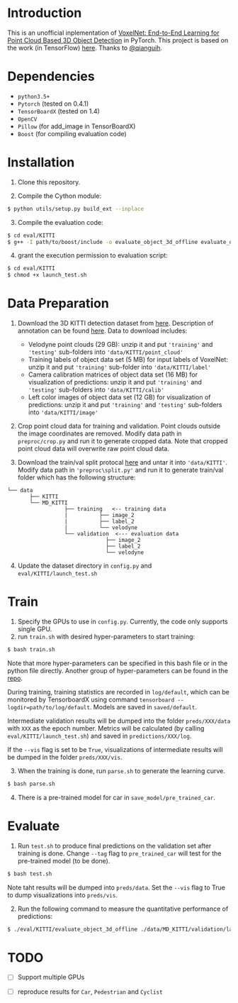 # Introduction
This is an unofficial inplementation of [VoxelNet: End-to-End Learning for Point Cloud Based 3D Object Detection](https://arxiv.org/abs/1711.06396) in PyTorch.
This project is based on the work (in TensorFlow) [here](https://github.com/qianguih/voxelnet).
Thanks to [@qianguih](https://github.com/qianguih).


# Dependencies
- `python3.5+`
- `Pytorch` (tested on 0.4.1)
- `TensorBoardX` (tested on 1.4)
- `OpenCV`
- `Pillow` (for add_image in TensorBoardX)
- `Boost` (for compiling evaluation code)


# Installation
1. Clone this repository.

2. Compile the Cython module:
```bash
$ python utils/setup.py build_ext --inplace
```

3. Compile the evaluation code:
```bash
$ cd eval/KITTI
$ g++ -I path/to/boost/include -o evaluate_object_3d_offline evaluate_object_3d_offline.cpp
```

4. grant the execution permission to evaluation script:
```bash
$ cd eval/KITTI
$ chmod +x launch_test.sh
```


# Data Preparation
1. Download the 3D KITTI detection dataset from [here](http://www.cvlibs.net/datasets/kitti/eval_object.php?obj_benchmark=3d).
Description of annotation can be found [here](https://github.com/yanii/kitti-pcl/blob/master/KITTI_README.TXT). Data to download includes:
    * Velodyne point clouds (29 GB): unzip it and put `'training'` and `'testing'` sub-folders into `'data/KITTI/point_cloud'`
    * Training labels of object data set (5 MB) for input labels of VoxelNet: unzip it and put `'training'` sub-folder into `'data/KITTI/label'`
    * Camera calibration matrices of object data set (16 MB) for visualization of predictions: unzip it and put `'training'` and `'testing'` sub-folders into `'data/KITTI/calib'`
    * Left color images of object data set (12 GB) for visualization of predictions: unzip it and put `'training'` and `'testing'` sub-folders into `'data/KITTI/image'`

2. Crop point cloud data for training and validation. Point clouds outside the image coordinates are removed. Modify data path in `preproc/crop.py` and run it to generate cropped data. Note that cropped point cloud data will overwrite raw point cloud data.

3. Download the train/val split protocal [here](https://xiaozhichen.github.io/files/mv3d/imagesets.tar.gz) and untar it into `'data/KITTI'`. Modify data path in `'preproc\split.py'` and run it to generate train/val folder which has the following structure:
```plain
└── data
       ├── KITTI
       └── MD_KITTI
                  ├── training   <-- training data
                  |          ├── image_2
                  |          ├── label_2
                  |          └── velodyne
                  └── validation  <--- evaluation data
                               ├── image_2
                               ├── label_2
                               └── velodyne
```

4. Update the dataset directory in `config.py` and `eval/KITTI/launch_test.sh`


# Train
1. Specify the GPUs to use in `config.py`. Currently, the code only supports single GPU.
2. run `train.sh` with desired hyper-parameters to start training:
```bash
$ bash train.sh
```
Note that more hyper-parameters can be specified in this bash file or in the python file directly.
Another group of hyper-parameters can be found in the [repo](https://github.com/qianguih/voxelnet).

During training, training statistics are recorded in `log/default`, which can be monitored by TensorboardX using command `tensorboard --logdir=path/to/log/default`. Models are saved in `saved/default`.

Intermediate validation results will be dumped into the folder `preds/XXX/data` with `XXX` as the epoch number. Metrics will be calculated (by calling `eval/KITTI/launch_test.sh`) and saved in  `predictions/XXX/log`.

If the `--vis` flag is set to be `True`, visualizations of intermediate results will be dumped in the folder `preds/XXX/vis`.

3. When the training is done, run `parse.sh` to generate the learning curve.
```bash
$ bash parse.sh
```

4. There is a pre-trained model for car in `save_model/pre_trained_car`.


# Evaluate
1. Run `test.sh` to produce final predictions on the validation set after training is done. Change `--tag` flag to `pre_trained_car` will test for the pre-trained model (to be done).
```bash
$ bash test.sh
```
Note taht results will be dumped into `preds/data`. Set the `--vis` flag to True to dump visualizations into `preds/vis`.

2. Run the following command to measure the quantitative performance of predictions:
```bash
$ ./eval/KITTI/evaluate_object_3d_offline ./data/MD_KITTI/validation/label_2 ./preds
```


# TODO
- [ ] Support multiple GPUs
- [ ] reproduce results for `Car`, `Pedestrian` and `Cyclist`


